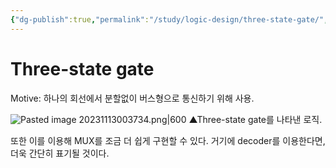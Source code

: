 ```yaml
---
{"dg-publish":true,"permalink":"/study/logic-design/three-state-gate/","created":"2023-12-18T02:43:22.000+09:00","updated":"2025-01-14T15:33:45.000+09:00"}
---
```


# Three-state gate
Motive: 하나의 회선에서 분할없이 버스형으로 통신하기 위해 사용.

![Pasted image 20231113003734.png|600](/img/user/z-Attached%20Files/Pasted%20image%2020231113003734.png)
▲Three-state gate를 나타낸 로직.

또한 이를 이용해 MUX를 조금 더 쉽게 구현할 수 있다.
거기에 decoder를 이용한다면, 더욱 간단히 표기될 것이다.
